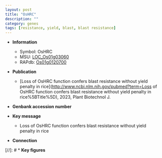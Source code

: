 ```yaml
---
layout: post
title: "OsHRC"
description: ""
category: genes
tags: [resistance, yield, blast, blast resistance]
---
```


* **Information**  
    + Symbol: OsHRC  
    + MSU: [LOC_Os01g03060](http://rice.uga.edu/cgi-bin/ORF_infopage.cgi?orf=LOC_Os01g03060)  
    + RAPdb: [Os01g0120700](http://rapdb.dna.affrc.go.jp/viewer/gbrowse_details/irgsp1?name=Os01g0120700)  

* **Publication**  
    + [Loss of OsHRC function confers blast resistance without yield penalty in rice](http://www.ncbi.nlm.nih.gov/pubmed?term=Loss of OsHRC function confers blast resistance without yield penalty in rice%5BTitle%5D), 2023, Plant Biotechnol J.

* **Genbank accession number**  

* **Key message**  
    + Loss of OsHRC function confers blast resistance without yield penalty in rice

* **Connection**  

[//]: # * **Key figures**  


